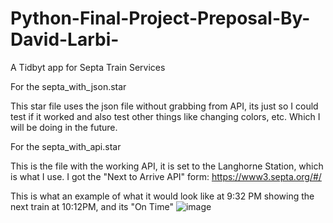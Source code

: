 # Python-Final-Project-Preposal-By-David-Larbi-
A Tidbyt app for Septa Train Services


For the septa_with_json.star

This star file uses the json file without grabbing from API, its just so I could test if it worked and also test other things like changing colors, etc. Which I will be doing in the future.


For the septa_with_api.star

This is the file with the working API, it is set to the Langhorne Station, which is what I use. I got the "Next to Arrive API" form: 
https://www3.septa.org/#/

This is what an example of what it would look like at 9:32 PM showing the next train at 10:12PM, and its "On Time"
![image](https://user-images.githubusercontent.com/78058918/206078746-55fd3afc-e26f-4475-a511-8ed6338160aa.png)
